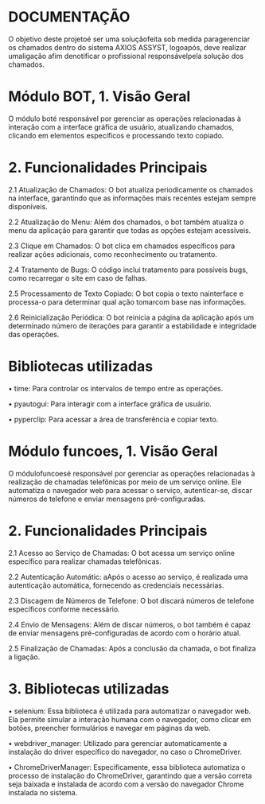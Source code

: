 # DOCUMENTAÇÃO

O objetivo deste projetoé ser uma soluçãofeita sob medida paragerenciar os chamados dentro do sistema AXIOS ASSYST, logoapós, deve realizar umaligação afim denotificar o profissional responsávelpela solução dos chamados.



# Módulo BOT, 1. Visão Geral

O módulo boté responsável por gerenciar as operações relacionadas à interação com a interface gráfica de usuário, atualizando chamados, clicando em elementos específicos e processando texto copiado.


# 2. Funcionalidades Principais

2.1 Atualização de Chamados: O  bot  atualiza  periodicamente  os  chamados  na  interface,  garantindo  que  as  informações  mais  recentes estejam sempre disponíveis.

2.2 Atualização do Menu: Além dos chamados, o bot também atualiza o menu da aplicação para garantir que todas as opções estejam acessíveis.

2.3 Clique em Chamados: O bot clica em chamados específicos para realizar ações adicionais, como reconhecimento ou tratamento.

2.4 Tratamento de Bugs: O código inclui tratamento para possíveis bugs, como recarregar o site em caso de falhas.
 
2.5 Processamento de Texto Copiado: O bot copia o texto nainterface e processa-o para determinar qual ação tomarcom base nas informações.

2.6 Reinicialização Periódica: O bot reinicia a página da aplicação após um determinado número de iterações para garantir a estabilidade e integridade das operações.


# Bibliotecas utilizadas

• time: Para controlar os intervalos de tempo entre as operações.

• pyautogui: Para interagir com a interface gráfica de usuário.

• pyperclip: Para acessar a área de transferência e copiar texto.



# Módulo funcoes, 1. Visão Geral

O  módulofuncoesé  responsável  por  gerenciar  as  operações  relacionadas  à  realização  de  chamadas telefônicas  por  meio  de  um  serviço  online.  Ele  automatiza  o  navegador  web  para  acessar  o  serviço, autenticar-se, discar números de telefone e enviar mensagens pré-configuradas.


# 2. Funcionalidades Principais

2.1 Acesso ao Serviço de Chamadas: O bot acessa um serviço online específico para realizar chamadas telefônicas.

2.2 Autenticação Automátic: aApós o acesso ao serviço, é realizada uma autenticação automática, fornecendo as credenciais necessárias.

2.3 Discagem de Números de Telefone: O bot discará números de telefone específicos conforme necessário.

2.4 Envio de Mensagens: Além  de  discar  números,  o  bot  também  é  capaz  de  enviar  mensagens  pré-configuradas  de  acordo  com  o horário atual.

2.5 Finalização de Chamadas: Após a conclusão da chamada, o bot finaliza a ligação.


# 3. Bibliotecas utilizadas

• selenium:  Essa  biblioteca  é  utilizada  para  automatizar  o  navegador  web.  Ela  permite  simular  a interação  humana  com  o  navegador,  como  clicar  em  botões,  preencher  formulários  e  navegar  em páginas da web.

• webdriver_manager:  Utilizado  para  gerenciar  automaticamente  a  instalação  do  driver  específico  do navegador, no caso o ChromeDriver.

• ChromeDriverManager:  Especificamente,  essa  biblioteca  automatiza  o  processo  de  instalação  do ChromeDriver, garantindo que a versão correta seja baixada e instalada de acordo com a versão do navegador Chrome instalada no sistema.





